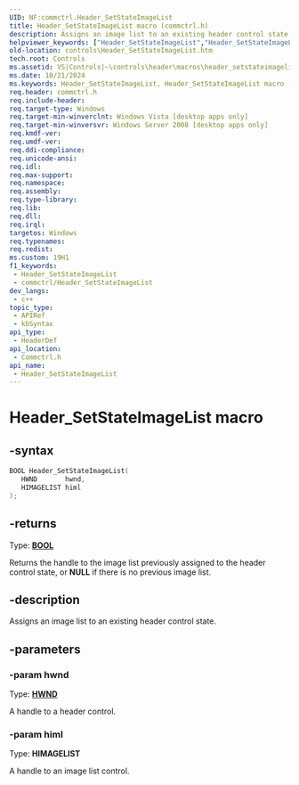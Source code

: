 ```yaml
---
UID: NF:commctrl.Header_SetStateImageList
title: Header_SetStateImageList macro (commctrl.h)
description: Assigns an image list to an existing header control state.
helpviewer_keywords: ["Header_SetStateImageList","Header_SetStateImageList macro [Windows Controls]","_win32_Header_SetStateImageList","_win32_Header_SetStateImageList_cpp","commctrl/Header_SetStateImageList","controls.Header_SetStateImageList","controls._win32_Header_SetStateImageList"]
old-location: controls\Header_SetStateImageList.htm
tech.root: Controls
ms.assetid: VS|Controls|~\controls\header\macros\header_setstateimagelist.htm
ms.date: 10/21/2024
ms.keywords: Header_SetStateImageList, Header_SetStateImageList macro [Windows Controls], _win32_Header_SetStateImageList, _win32_Header_SetStateImageList_cpp, commctrl/Header_SetStateImageList, controls.Header_SetStateImageList, controls._win32_Header_SetStateImageList
req.header: commctrl.h
req.include-header: 
req.target-type: Windows
req.target-min-winverclnt: Windows Vista [desktop apps only]
req.target-min-winversvr: Windows Server 2008 [desktop apps only]
req.kmdf-ver: 
req.umdf-ver: 
req.ddi-compliance: 
req.unicode-ansi: 
req.idl: 
req.max-support: 
req.namespace: 
req.assembly: 
req.type-library: 
req.lib: 
req.dll: 
req.irql: 
targetos: Windows
req.typenames: 
req.redist: 
ms.custom: 19H1
f1_keywords:
 - Header_SetStateImageList
 - commctrl/Header_SetStateImageList
dev_langs:
 - c++
topic_type:
 - APIRef
 - kbSyntax
api_type:
 - HeaderDef
api_location:
 - Commctrl.h
api_name:
 - Header_SetStateImageList
---
```


# Header_SetStateImageList macro

## -syntax

```cpp
BOOL Header_SetStateImageList(
   HWND       hwnd,
   HIMAGELIST himl
);
```

## -returns

Type: **[BOOL](/windows/desktop/winprog/windows-data-types)**

Returns the handle to the image list previously assigned to the header control state, or <b>NULL</b> if there is no previous image list.


## -description

Assigns an image list to an existing header control state.

## -parameters

### -param hwnd

Type: <b><a href="/windows/desktop/WinProg/windows-data-types">HWND</a></b>

A handle to a header control.

### -param himl

Type: <b>HIMAGELIST</b>

A handle to an image list control.
